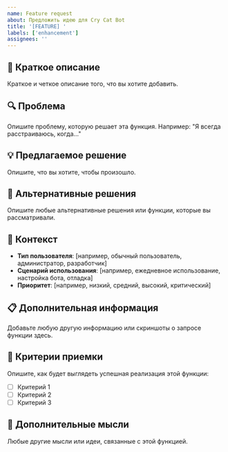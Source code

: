```yaml
---
name: Feature request
about: Предложить идею для Cry Cat Bot
title: '[FEATURE] '
labels: ['enhancement']
assignees: ''
---
```


## 🚀 Краткое описание
Краткое и четкое описание того, что вы хотите добавить.

## 🔍 Проблема
Опишите проблему, которую решает эта функция. Например: "Я всегда расстраиваюсь, когда..."

## 💡 Предлагаемое решение
Опишите, что вы хотите, чтобы произошло.

## 🔄 Альтернативные решения
Опишите любые альтернативные решения или функции, которые вы рассматривали.

## 📱 Контекст
- **Тип пользователя**: [например, обычный пользователь, администратор, разработчик]
- **Сценарий использования**: [например, ежедневное использование, настройка бота, отладка]
- **Приоритет**: [например, низкий, средний, высокий, критический]

## 📋 Дополнительная информация
Добавьте любую другую информацию или скриншоты о запросе функции здесь.

## 🎯 Критерии приемки
Опишите, как будет выглядеть успешная реализация этой функции:
- [ ] Критерий 1
- [ ] Критерий 2
- [ ] Критерий 3

## 💭 Дополнительные мысли
Любые другие мысли или идеи, связанные с этой функцией.